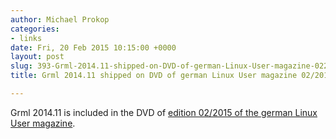 ```yaml
---
author: Michael Prokop
categories:
- links
date: Fri, 20 Feb 2015 10:15:00 +0000
layout: post
slug: 393-Grml-2014.11-shipped-on-DVD-of-german-Linux-User-magazine-022015
title: Grml 2014.11 shipped on DVD of german Linux User magazine 02/2015

---
```

Grml 2014\.11 is included in the DVD of [edition 02/2015 of the german Linux User magazine](http://www.linux-community.de/Internal/Artikel/Print-Artikel/LinuxUser/2015/02/Neues-auf-den-Heft-DVDs/%28article_body_offset%29/2).